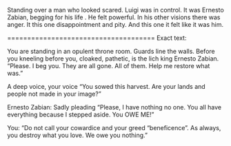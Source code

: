 Standing over a man who looked scared. Luigi was in control. It was Ernesto Zabian, begging for his life . He felt powerful. In his other visions there was anger. It this one disappointment and pity. And this one it felt like it was him.

=====================================
Exact text:

You are standing in an opulent throne room. Guards line the walls. Before you kneeling before you, cloaked, pathetic, is the lich king Ernesto Zabian. “Please. I beg you. They are all gone. All of them. Help me restore what was.”  

A deep voice, your voice “You sowed this harvest. Are your lands and people not made in your image?”

Ernesto Zabian: Sadly pleading “Please, I have nothing no one. You all have everything because I stepped aside. You OWE ME!”

You: “Do not call your cowardice and your greed “beneficence”. As always, you destroy what you love. We owe you nothing.”